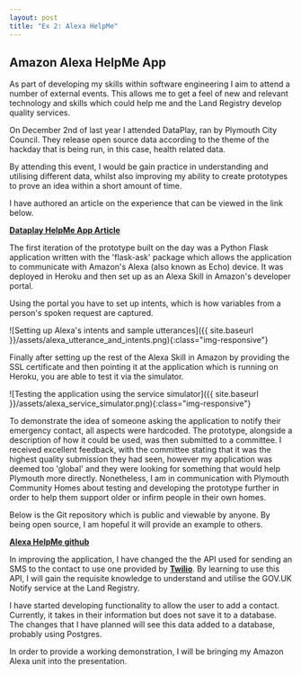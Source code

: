 ```yaml
---
layout: post
title: "Ex 2: Alexa HelpMe"
---
```


## Amazon Alexa HelpMe App

As part of developing my skills within software engineering I aim to attend a number of external events.  This allows me to get a feel of new and relevant technology and skills which could help me and the Land Registry develop quality services.

On December 2nd of last year I attended DataPlay, ran by Plymouth City Council.  They release open source data according to the theme of the hackday that is being run, in this case, health related data.

By attending this event, I would be gain practice in understanding and utilising different data, whilst also improving my ability to create prototypes to prove an idea within a short amount of time.

I have authored an article on the experience that can be viewed in the link below.

<b>
    <a href="https://medium.com/@Pheonnexx/data-play-helpme-app-949487637206#.p0mj7n8l5">Dataplay HelpMe App Article</a>
</b>

The first iteration of the prototype built on the day was a Python Flask application written with the 'flask-ask' package which allows the application to communicate with Amazon's Alexa (also known as Echo) device.  It was deployed in Heroku and then set up as an Alexa Skill in Amazon's developer portal.

Using the portal you have to set up intents, which is how variables from a person's spoken request are captured.

![Setting up Alexa's intents and sample utterances]({{ site.baseurl }}/assets/alexa_utterance_and_intents.png){:class="img-responsive"}

Finally after setting up the rest of the Alexa Skill in Amazon by providing the SSL certificate and then pointing it at the application which is running on Heroku, you are able to test it via the simulator.

![Testing the application using the service simulator]({{ site.baseurl }}/assets/alexa_service_simulator.png){:class="img-responsive"}

To demonstrate the idea of someone asking the application to notify their emergency contact, all aspects were hardcoded.  The prototype, alongside a description of how it could be used, was then submitted to a committee.  I received excellent feedback, with the committee stating that it was the highest quality submission they had seen, however my application was deemed too 'global' and they were looking for something that would help Plymouth more directly.  Nonetheless, I am in communication with Plymouth Community Homes about testing and developing the prototype further in order to help them support older or infirm people in their own homes.

Below is the Git repository which is public and viewable by anyone.  By being open source, I am hopeful it will provide an example to others.

<b>
    <a href="https://github.com/Pheonnexx/alexa_helpme">Alexa HelpMe github</a>
</b>

In improving the application, I have changed the the API used for sending an SMS to the contact to use one provided by <b><a href="https://www.twilio.com">Twilio</a></b>.  By learning to use this API, I will gain the requisite knowledge to understand and utilise the GOV.UK Notify service at the Land Registry.

I have started developing functionality to allow the user to add a contact. Currently, it takes in their information but does not save it to a database. The changes that I have planned will see this data added to a database, probably using Postgres.

 In order to provide a working demonstration, I will be bringing my Amazon Alexa unit into the presentation.
